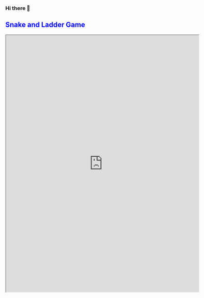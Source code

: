 ### Hi there 👋

<h2 style="color:blue"> Snake and Ladder Game</h2>

<iframe width="600" height="800" src="https://editor.p5js.org/nagi1805/full/46mUftjrQ" ></iframe>

<!--
**nagesh1805/nagesh1805** is a ✨ _special_ ✨ repository because its `README.md` (this file) appears on your GitHub profile.

Here are some ideas to get you started:

- 🔭 I’m currently working on ...
- 🌱 I’m currently learning ...
- 👯 I’m looking to collaborate on ...
- 🤔 I’m looking for help with ...
- 💬 Ask me about ...
- 📫 How to reach me: ...
- 😄 Pronouns: ...
- ⚡ Fun fact: ...
-->
